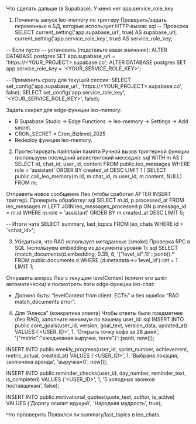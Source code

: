 Что сделать дальше (в Supabase). У меня нет app.service_role_key
1) Починить запуск leo-memory по триггеру
Проверить/задать переменные в БД, которые использует HTTP‑вызов:
sql
-- Проверка
SELECT current_setting('app.supabase_url', true)  AS supabase_url,
       current_setting('app.service_role_key', true) AS service_role_key;

-- Если пусто — установить (подставьте ваши значения):
ALTER DATABASE postgres SET app.supabase_url = 'https://<YOUR_PROJECT>.supabase.co';
ALTER DATABASE postgres SET app.service_role_key = '<YOUR_SERVICE_ROLE_KEY>';

-- Применить сразу для текущей сессии:
SELECT set_config('app.supabase_url', 'https://<YOUR_PROJECT>.supabase.co', false);
SELECT set_config('app.service_role_key', '<YOUR_SERVICE_ROLE_KEY>', false);



Задать секрет для edge‑функции leo-memory:
  - В Supabase Studio → Edge Functions → leo-memory → Settings → Add secret.
  - CRON_SECRET = Cron_Bizlevel_2025
  - Redeploy функции leo-memory.

2) Протестировать пайплайн памяти
Ручной вызов триггерной функции (используем последний ассистентский месседж):
sql
WITH m AS (
  SELECT id, chat_id, user_id, content
  FROM public.leo_messages
  WHERE role = 'assistant'
  ORDER BY created_at DESC
  LIMIT 1
)
SELECT public.call_leo_memory(m.id, m.chat_id, m.user_id, m.content, NULL)
FROM m;



Отправить новое сообщение Лео (чтобы сработал AFTER INSERT триггер).
Проверить обработку:
sql
SELECT m.id, p.processed_at
FROM leo_messages m
LEFT JOIN leo_messages_processed p ON p.message_id = m.id
WHERE m.role = 'assistant'
ORDER BY m.created_at DESC
LIMIT 5;

-- Итоги чата
SELECT summary, last_topics
FROM leo_chats
WHERE id = '<chat_id>';



3) Убедиться, что RAG использует метаданные (smoke)
Проверка RPC в SQL (используем embedding из документа уровня 1):
sql
SELECT (match_documents(d.embedding, 0.35, 6, '{"level_id":1}'::jsonb)).*
FROM public.documents d
WHERE (d.metadata->>'level_id')::int = 1
LIMIT 1;


Отправить вопрос Лео с текущим levelContext (клиент его шлёт автоматически) и посмотреть логи edge‑функции leo-chat:
  - Должно быть: “levelContext from client: ЕСТЬ” и без ошибок “RAG match_documents error”.

4) Для “Алекса” (конкретика ответа)
Чтобы ответы были предметнее (без RAG), заполните минимум по вашему user_id:
sql
INSERT INTO public.core_goals(user_id, version, goal_text, version_data, updated_at)
VALUES ('<USER_ID>', 1, 'Открыть точку кофе за 28 дней', '{"metric":"ежедневная выручка, тенге"}'::jsonb, now());

INSERT INTO public.weekly_progress(user_id, sprint_number, achievement, metric_actual, created_at)
VALUES ('<USER_ID>', 1, 'Выбрана локация, заключена аренда', 'выручка=0', now());

INSERT INTO public.reminder_checks(user_id, day_number, reminder_text, is_completed)
VALUES ('<USER_ID>', 1, '5 холодных звонков поставщикам', false);

INSERT INTO public.motivational_quotes(quote_text, author, is_active)
VALUES ('Дорогу осилит идущий', 'Народная мудрость', true);



Что прповерить
Появился ли summary/last_topics в leo_chats.